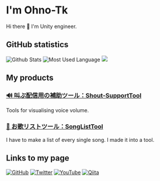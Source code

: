 # I'm Ohno-Tk
Hi there 👋
I'm Unity engineer.

## GitHub statistics

![Github Stats](https://github-readme-stats.vercel.app/api?username=Ohno-Tk&count_private=true&show_icons=true&theme=dark)
![Most Used Language](https://github-readme-stats.vercel.app/api/top-langs/?username=Ohno-Tk&hide=html&layout=compact&theme=dark)
![](https://github-profile-summary-cards.vercel.app/api/cards/profile-details?username=Ohno-Tk&theme=monokai)

## My products
### [**🔊 叫ぶ配信用の補助ツール**：Shout-SupportTool](https://github.com/Ohno-Tk/Unity_Shout-SupportTool)

Tools for visualising voice volume.

### [**🎵 お歌リストツール**：SongListTool](https://github.com/Ohno-Tk/Tool_SongList)

I have to make a list of every single song. I made it into a tool.

## Links to my page
[![GitHub](https://img.shields.io/badge/-Here!-000?color=FFF&logo=github&logoColor=181717&style=flat)](https://github.com/Ohno-Tk)
[![Twitter](https://img.shields.io/badge/-%40OhnoToka-000?labelColor=FFF&logo=twitter)](https://twitter.com/OhnoToka)
[![YouTube](https://img.shields.io/badge/-ohno__Tk-000?labelColor=FFF&logo=youtube&logoColor=F00)](https://www.youtube.com/channel/UCJma8E8jVnnRXyURYcIUNAg)
[![Qiita](https://img.shields.io/badge/-ohno--Tk-000?logo=qiita)](https://qiita.com/ohno-Tk)
